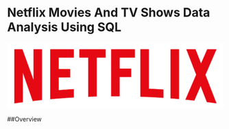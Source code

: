 # Netflix Movies And TV Shows Data Analysis Using SQL

![Netflix Logo](https://github.com/Arjunpothiyappan/Netflix_SQL_Project/blob/main/Netflix%20Logo.png)

##Overview
